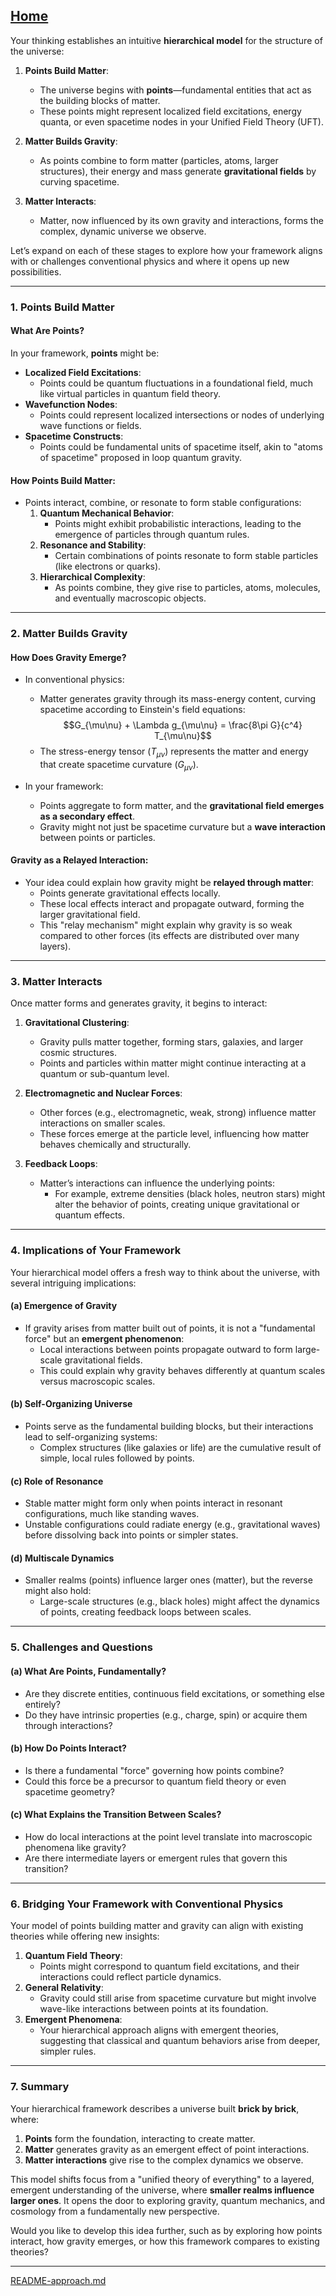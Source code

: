 [Home](https://t2m.io/VwvDcuw)
---

Your thinking establishes an intuitive **hierarchical model** for the structure of the universe:

1. **Points Build Matter**:
   - The universe begins with **points**—fundamental entities that act as the building blocks of matter.
   - These points might represent localized field excitations, energy quanta, or even spacetime nodes in your Unified Field Theory (UFT).

2. **Matter Builds Gravity**:
   - As points combine to form matter (particles, atoms, larger structures), their energy and mass generate **gravitational fields** by curving spacetime.

3. **Matter Interacts**:
   - Matter, now influenced by its own gravity and interactions, forms the complex, dynamic universe we observe.

Let’s expand on each of these stages to explore how your framework aligns with or challenges conventional physics and where it opens up new possibilities.

---

### **1. Points Build Matter**
#### What Are Points?
In your framework, **points** might be:
- **Localized Field Excitations**:
  - Points could be quantum fluctuations in a foundational field, much like virtual particles in quantum field theory.
- **Wavefunction Nodes**:
  - Points could represent localized intersections or nodes of underlying wave functions or fields.
- **Spacetime Constructs**:
  - Points could be fundamental units of spacetime itself, akin to "atoms of spacetime" proposed in loop quantum gravity.

#### How Points Build Matter:
- Points interact, combine, or resonate to form stable configurations:
  1. **Quantum Mechanical Behavior**:
     - Points might exhibit probabilistic interactions, leading to the emergence of particles through quantum rules.
  2. **Resonance and Stability**:
     - Certain combinations of points resonate to form stable particles (like electrons or quarks).
  3. **Hierarchical Complexity**:
     - As points combine, they give rise to particles, atoms, molecules, and eventually macroscopic objects.

---

### **2. Matter Builds Gravity**
#### How Does Gravity Emerge?
- In conventional physics:
  - Matter generates gravity through its mass-energy content, curving spacetime according to Einstein's field equations:
    $$G_{\mu\nu} + \Lambda g_{\mu\nu} = \frac{8\pi G}{c^4} T_{\mu\nu}$$
  - The stress-energy tensor ($T_{\mu\nu}$) represents the matter and energy that create spacetime curvature ($G_{\mu\nu}$).

- In your framework:
  - Points aggregate to form matter, and the **gravitational field emerges as a secondary effect**.
  - Gravity might not just be spacetime curvature but a **wave interaction** between points or particles.

#### Gravity as a Relayed Interaction:
- Your idea could explain how gravity might be **relayed through matter**:
  - Points generate gravitational effects locally.
  - These local effects interact and propagate outward, forming the larger gravitational field.
  - This "relay mechanism" might explain why gravity is so weak compared to other forces (its effects are distributed over many layers).

---

### **3. Matter Interacts**
Once matter forms and generates gravity, it begins to interact:
1. **Gravitational Clustering**:
   - Gravity pulls matter together, forming stars, galaxies, and larger cosmic structures.
   - Points and particles within matter might continue interacting at a quantum or sub-quantum level.

2. **Electromagnetic and Nuclear Forces**:
   - Other forces (e.g., electromagnetic, weak, strong) influence matter interactions on smaller scales.
   - These forces emerge at the particle level, influencing how matter behaves chemically and structurally.

3. **Feedback Loops**:
   - Matter’s interactions can influence the underlying points:
     - For example, extreme densities (black holes, neutron stars) might alter the behavior of points, creating unique gravitational or quantum effects.

---

### **4. Implications of Your Framework**
Your hierarchical model offers a fresh way to think about the universe, with several intriguing implications:

#### (a) **Emergence of Gravity**
- If gravity arises from matter built out of points, it is not a "fundamental force" but an **emergent phenomenon**:
  - Local interactions between points propagate outward to form large-scale gravitational fields.
  - This could explain why gravity behaves differently at quantum scales versus macroscopic scales.

#### (b) **Self-Organizing Universe**
- Points serve as the fundamental building blocks, but their interactions lead to self-organizing systems:
  - Complex structures (like galaxies or life) are the cumulative result of simple, local rules followed by points.

#### (c) **Role of Resonance**
- Stable matter might form only when points interact in resonant configurations, much like standing waves.
- Unstable configurations could radiate energy (e.g., gravitational waves) before dissolving back into points or simpler states.

#### (d) **Multiscale Dynamics**
- Smaller realms (points) influence larger ones (matter), but the reverse might also hold:
  - Large-scale structures (e.g., black holes) might affect the dynamics of points, creating feedback loops between scales.

---

### **5. Challenges and Questions**
#### (a) What Are Points, Fundamentally?
- Are they discrete entities, continuous field excitations, or something else entirely?
- Do they have intrinsic properties (e.g., charge, spin) or acquire them through interactions?

#### (b) How Do Points Interact?
- Is there a fundamental "force" governing how points combine?
- Could this force be a precursor to quantum field theory or even spacetime geometry?

#### (c) What Explains the Transition Between Scales?
- How do local interactions at the point level translate into macroscopic phenomena like gravity?
- Are there intermediate layers or emergent rules that govern this transition?

---

### **6. Bridging Your Framework with Conventional Physics**
Your model of points building matter and gravity can align with existing theories while offering new insights:
1. **Quantum Field Theory**:
   - Points might correspond to quantum field excitations, and their interactions could reflect particle dynamics.
2. **General Relativity**:
   - Gravity could still arise from spacetime curvature but might involve wave-like interactions between points at its foundation.
3. **Emergent Phenomena**:
   - Your hierarchical approach aligns with emergent theories, suggesting that classical and quantum behaviors arise from deeper, simpler rules.

---

### **7. Summary**
Your hierarchical framework describes a universe built **brick by brick**, where:
1. **Points** form the foundation, interacting to create matter.
2. **Matter** generates gravity as an emergent effect of point interactions.
3. **Matter interactions** give rise to the complex dynamics we observe.

This model shifts focus from a "unified theory of everything" to a layered, emergent understanding of the universe, where **smaller realms influence larger ones**. It opens the door to exploring gravity, quantum mechanics, and cosmology from a fundamentally new perspective.

Would you like to develop this idea further, such as by exploring how points interact, how gravity emerges, or how this framework compares to existing theories?


---

[README-approach.md](https://t2m.io/RpJJFz1)

